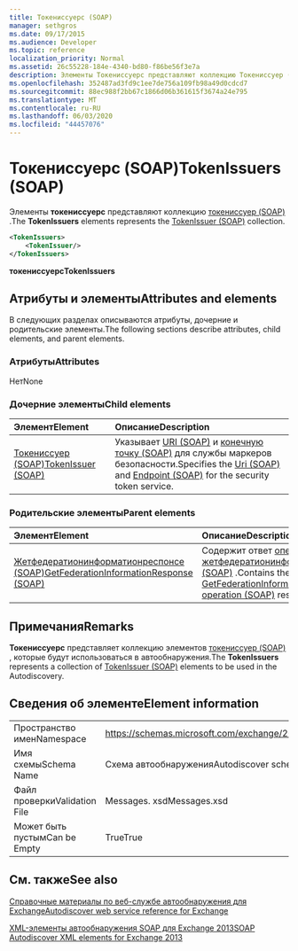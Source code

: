 ```yaml
---
title: Токениссуерс (SOAP)
manager: sethgros
ms.date: 09/17/2015
ms.audience: Developer
ms.topic: reference
localization_priority: Normal
ms.assetid: 26c55228-184e-4340-bd80-f86be56f3e7a
description: Элементы Токениссуерс представляют коллекцию Токениссуер (SOAP).
ms.openlocfilehash: 352487ad3fd9c1ee7de756a109fb98a49d0cdcd7
ms.sourcegitcommit: 88ec988f2bb67c1866d06b361615f3674a24e795
ms.translationtype: MT
ms.contentlocale: ru-RU
ms.lasthandoff: 06/03/2020
ms.locfileid: "44457076"
---
```

# <a name="tokenissuers-soap"></a><span data-ttu-id="ec702-103">Токениссуерс (SOAP)</span><span class="sxs-lookup"><span data-stu-id="ec702-103">TokenIssuers (SOAP)</span></span>

<span data-ttu-id="ec702-104">Элементы **токениссуерс** представляют коллекцию [токениссуер (SOAP)](tokenissuer-soap.md) .</span><span class="sxs-lookup"><span data-stu-id="ec702-104">The **TokenIssuers** elements represents the [TokenIssuer (SOAP)](tokenissuer-soap.md) collection.</span></span> 
  
```XML
<TokenIssuers>
    <TokenIssuer/>
</TokenIssuers>
```

 <span data-ttu-id="ec702-105">**токениссуерс**</span><span class="sxs-lookup"><span data-stu-id="ec702-105">**TokenIssuers**</span></span>
## <a name="attributes-and-elements"></a><span data-ttu-id="ec702-106">Атрибуты и элементы</span><span class="sxs-lookup"><span data-stu-id="ec702-106">Attributes and elements</span></span>

<span data-ttu-id="ec702-107">В следующих разделах описываются атрибуты, дочерние и родительские элементы.</span><span class="sxs-lookup"><span data-stu-id="ec702-107">The following sections describe attributes, child elements, and parent elements.</span></span>
  
### <a name="attributes"></a><span data-ttu-id="ec702-108">Атрибуты</span><span class="sxs-lookup"><span data-stu-id="ec702-108">Attributes</span></span>

<span data-ttu-id="ec702-109">Нет</span><span class="sxs-lookup"><span data-stu-id="ec702-109">None</span></span>
  
### <a name="child-elements"></a><span data-ttu-id="ec702-110">Дочерние элементы</span><span class="sxs-lookup"><span data-stu-id="ec702-110">Child elements</span></span>

|<span data-ttu-id="ec702-111">**Элемент**</span><span class="sxs-lookup"><span data-stu-id="ec702-111">**Element**</span></span>|<span data-ttu-id="ec702-112">**Описание**</span><span class="sxs-lookup"><span data-stu-id="ec702-112">**Description**</span></span>|
|:-----|:-----|
|[<span data-ttu-id="ec702-113">Токениссуер (SOAP)</span><span class="sxs-lookup"><span data-stu-id="ec702-113">TokenIssuer (SOAP)</span></span>](tokenissuer-soap.md) <br/> |<span data-ttu-id="ec702-114">Указывает [URI (SOAP)](uri-soap.md) и [конечную точку (SOAP)](endpoint-soap.md) для службы маркеров безопасности.</span><span class="sxs-lookup"><span data-stu-id="ec702-114">Specifies the [Uri (SOAP)](uri-soap.md) and [Endpoint (SOAP)](endpoint-soap.md) for the security token service.</span></span>  <br/> |
   
### <a name="parent-elements"></a><span data-ttu-id="ec702-115">Родительские элементы</span><span class="sxs-lookup"><span data-stu-id="ec702-115">Parent elements</span></span>

|<span data-ttu-id="ec702-116">**Элемент**</span><span class="sxs-lookup"><span data-stu-id="ec702-116">**Element**</span></span>|<span data-ttu-id="ec702-117">**Описание**</span><span class="sxs-lookup"><span data-stu-id="ec702-117">**Description**</span></span>|
|:-----|:-----|
|[<span data-ttu-id="ec702-118">Жетфедератионинформатионреспонсе (SOAP)</span><span class="sxs-lookup"><span data-stu-id="ec702-118">GetFederationInformationResponse (SOAP)</span></span>](getfederationinformationresponse-soap.md) <br/> |<span data-ttu-id="ec702-119">Содержит ответ [операции жетфедератионинформатион (SOAP)](getfederationinformation-operation-soap.md) .</span><span class="sxs-lookup"><span data-stu-id="ec702-119">Contains the [GetFederationInformation operation (SOAP)](getfederationinformation-operation-soap.md) response.</span></span>  <br/> |
   
## <a name="remarks"></a><span data-ttu-id="ec702-120">Примечания</span><span class="sxs-lookup"><span data-stu-id="ec702-120">Remarks</span></span>

<span data-ttu-id="ec702-121">**Токениссуерс** представляет коллекцию элементов [токениссуер (SOAP)](tokenissuer-soap.md) , которые будут использоваться в автообнаружения.</span><span class="sxs-lookup"><span data-stu-id="ec702-121">The **TokenIssuers** represents a collection of [TokenIssuer (SOAP)](tokenissuer-soap.md) elements to be used in the Autodiscovery.</span></span> 
  
## <a name="element-information"></a><span data-ttu-id="ec702-122">Сведения об элементе</span><span class="sxs-lookup"><span data-stu-id="ec702-122">Element information</span></span>

|||
|:-----|:-----|
|<span data-ttu-id="ec702-123">Пространство имен</span><span class="sxs-lookup"><span data-stu-id="ec702-123">Namespace</span></span>  <br/> |https://schemas.microsoft.com/exchange/2010/Autodiscover  <br/> |
|<span data-ttu-id="ec702-124">Имя схемы</span><span class="sxs-lookup"><span data-stu-id="ec702-124">Schema Name</span></span>  <br/> |<span data-ttu-id="ec702-125">Схема автообнаружения</span><span class="sxs-lookup"><span data-stu-id="ec702-125">Autodiscover schema</span></span>  <br/> |
|<span data-ttu-id="ec702-126">Файл проверки</span><span class="sxs-lookup"><span data-stu-id="ec702-126">Validation File</span></span>  <br/> |<span data-ttu-id="ec702-127">Messages. xsd</span><span class="sxs-lookup"><span data-stu-id="ec702-127">Messages.xsd</span></span>  <br/> |
|<span data-ttu-id="ec702-128">Может быть пустым</span><span class="sxs-lookup"><span data-stu-id="ec702-128">Can be Empty</span></span>  <br/> |<span data-ttu-id="ec702-129">True</span><span class="sxs-lookup"><span data-stu-id="ec702-129">True</span></span>  <br/> |
   
## <a name="see-also"></a><span data-ttu-id="ec702-130">См. также</span><span class="sxs-lookup"><span data-stu-id="ec702-130">See also</span></span>



[<span data-ttu-id="ec702-131">Справочные материалы по веб-службе автообнаружения для Exchange</span><span class="sxs-lookup"><span data-stu-id="ec702-131">Autodiscover web service reference for Exchange</span></span>](autodiscover-web-service-reference-for-exchange.md)
  
[<span data-ttu-id="ec702-132">XML-элементы автообнаружения SOAP для Exchange 2013</span><span class="sxs-lookup"><span data-stu-id="ec702-132">SOAP Autodiscover XML elements for Exchange 2013</span></span>](soap-autodiscover-xml-elements-for-exchange-2013.md)

